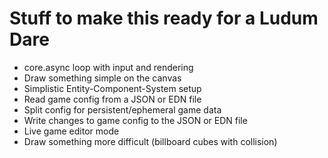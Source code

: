 # Stuff to make this ready for a Ludum Dare

* core.async loop with input and rendering
* Draw something simple on the canvas
* Simplistic Entity-Component-System setup
* Read game config from a JSON or EDN file
* Split config for persistent/ephemeral game data
* Write changes to game config to the JSON or EDN file
* Live game editor mode
* Draw something more difficult (billboard cubes with collision)
